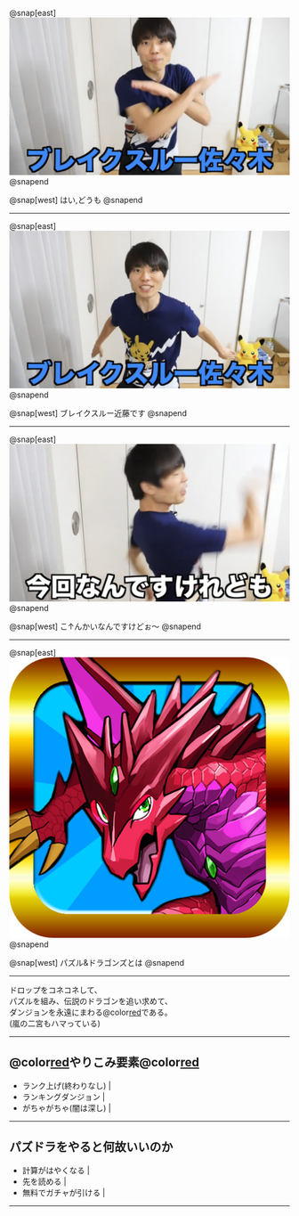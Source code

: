 @snap[east]
<img src="LT-3/assets/break1.png" />
@snapend

@snap[west]
はい,どうも
@snapend

---

@snap[east]
<img src="LT-3/assets/break2.png" />
@snapend

@snap[west]
ブレイクスルー近藤です
@snapend

---

@snap[east]
<img src="LT-3/assets/break3.png" />
@snapend

@snap[west]
こ↑んかいなんですけどぉ〜
@snapend

---

@snap[east]
<img src="LT-3/assets/icon.png" />
@snapend

@snap[west]
パズル&ドラゴンズとは
@snapend

---

ドロップをコネコネして、<br>
パズルを組み、伝説のドラゴンを追い求めて、<br>
ダンジョンを永遠にまわる@color[red](神ゲー)である。<br>
(嵐の二宮もハマっている)

---

## @color[red](♡)やりこみ要素@color[red](♡)
* ランク上げ(終わりなし) |
* ランキングダンジョン |
* がちゃがちゃ(闇は深し) |

---

## パズドラをやると何故いいのか
* 計算がはやくなる |
* 先を読める |
* 無料でガチャが引ける |

---


